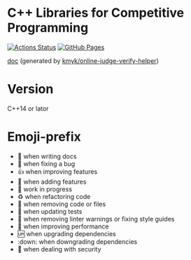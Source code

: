 # C++ Libraries for Competitive Programming

[![Actions Status](https://github.com/sash2104/library/workflows/verify/badge.svg)](https://github.com/sash2104/library/actions)
[![GitHub Pages](https://img.shields.io/static/v1?label=GitHub+Pages&message=+&color=brightgreen&logo=github)](https://sash2104.github.io/library/)

[doc](https://sash2104.github.io/competitive-programming-library/) (generated by [kmyk/online-judge-verify-helper](https://github.com/kmyk/online-judge-verify-helper))

# Version
C++14 or lator

# Emoji-prefix
- :memo: when writing docs
- :bug: when fixing a bug
- :+1: when improving features
- :tada: when adding features
- :construction: work in progress
- :recycle: when refactoring code
- :shower: when removing code or files
- :green_heart: when updating tests
- :shirt: when removing linter warnings or fixing style guides
- :rocket: when improving performance
- :up: when upgrading dependencies
- :down: when downgrading dependencies
- :cop: when dealing with security
